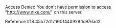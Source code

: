 Access Denied You don't have permission to access "http://www.nike.com/" on this server.

Reference #18.45b72d17.1601440928.1c976ad2